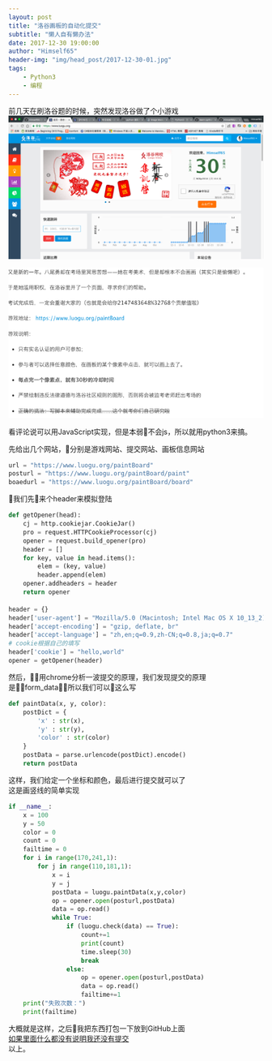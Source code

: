 ```yaml
---
layout: post
title: "洛谷画板的自动化提交"
subtitle: "懒人自有懒办法"
date: 2017-12-30 19:00:00
author: "Himself65"
header-img: "img/head_post/2017-12-30-01.jpg"
tags: 
    - Python3
    - 编程
---
```


前几天在刷洛谷题的时候，突然发现洛谷做了个小游戏
![官网](/img/in_post/2017-12-30-01.png)  

![规则](/img/in_post/2017-12-30-02.png)  

看评论说可以用JavaScript实现，但是本弱不会js，所以就用python3来搞。  

先给出几个网站，分别是游戏网站、提交网站、画板信息网站    

``` python  
url = "https://www.luogu.org/paintBoard"  
posturl = "https://www.luogu.org/paintBoard/paint"  
boaedurl = "https://www.luogu.org/paintBoard/board"  
```  

我们先来个header来模拟登陆  

``` python  
def getOpener(head):
    cj = http.cookiejar.CookieJar()
    pro = request.HTTPCookieProcessor(cj)
    opener = request.build_opener(pro)
    header = []
    for key, value in head.items():
        elem = (key, value)
        header.append(elem)
    opener.addheaders = header
    return opener

header = {}
header['user-agent'] = "Mozilla/5.0 (Macintosh; Intel Mac OS X 10_13_2) AppleWebKit/537.36 (KHTML, like Gecko) Chrome/63.0.3239.84 Safari/537.36"
header['accept-encoding'] = "gzip, deflate, br"
header['accept-language'] = "zh,en;q=0.9,zh-CN;q=0.8,ja;q=0.7"
# cookie根据自己的填写
header['cookie'] = "hello,world"
opener = getOpener(header)
```  

然后，用chrome分析一波提交的原理，我们发现提交的原理是form_data，所以我们可以这么写  

``` python
def paintData(x, y, color):
    postDict = {
        'x' : str(x),
        'y' : str(y),
        'color' : str(color)
    }
    postData = parse.urlencode(postDict).encode()
    return postData
```

这样，我们给定一个坐标和颜色，最后进行提交就可以了  
这是画竖线的简单实现  

``` python
if __name__:
    x = 100
    y = 50
    color = 0
    count = 0
    failtime = 0
    for i in range(170,241,1):
        for j in range(110,181,1):
            x = i
            y = j
            postData = luogu.paintData(x,y,color)
            op = opener.open(posturl,postData)
            data = op.read()
            while True:
                if (luogu.check(data) == True):
                    count+=1
                    print(count)
                    time.sleep(30)
                    break
                else:
                    op = opener.open(posturl,postData)
                    data = op.read()
                    failtime+=1
    print("失败次数：")
    print(failtime)
```  

大概就是这样，之后我把东西打包一下放到GitHub上面  
[如果里面什么都没有说明我还没有提交](https://github.com/Himself65/luoguPaintBoardSubmiter)  
以上。